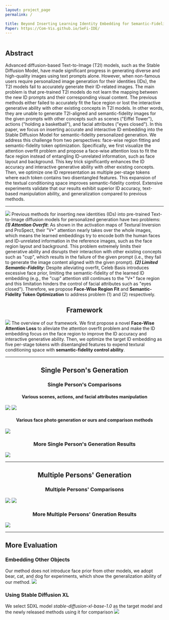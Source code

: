 ```yaml
---
layout: project_page
permalink: /

title: Beyond Inserting Learning Identity Embedding for Semantic-Fidelity Personalized Diffusion Generation
Paper: https://Com-Vis.github.io/SeFi-IDE/
---
```


<div class="columns is-centered has-text-centered">
    <div class="column is-four-fifths">
        <h2>Abstract</h2>
        <div class="content has-text-justified">
Advanced diffusion-based Text-to-Image (T2I) models, such as the Stable Diffusion Model, have made significant progress in generating diverse and high-quality images using text prompts alone. However, when non-famous users require personalized image generation for their identities (IDs), the T2I models fail to accurately generate their ID-related images. The main problem is that pre-trained T2I models do not learn the mapping between the new ID prompts and their corresponding visual content. The previous methods either failed to accurately fit the face region or lost the interactive generative ability with other existing concepts in T2I models. In other words, they are unable to generate T2I-aligned and semantic-fidelity images for the given prompts with other concepts such as scenes ("Eiffel Tower"), actions ("holding a basketball"), and facial attributes ("eyes closed"). In this paper, we focus on inserting accurate and interactive ID embedding into the Stable Diffusion Model for semantic-fidelity personalized generation. We address this challenge from two perspectives: face-wise region fitting and semantic-fidelity token optimization. Specifically, we first visualize the attention overfit problem and propose a face-wise attention loss to fit the face region instead of entangling ID-unrelated information, such as face layout and background. This key trick significantly enhances the ID accuracy and interactive generative ability with other existing concepts. Then, we optimize one ID representation as multiple per-stage tokens where each token contains two disentangled features. This expansion of the textual conditioning space improves semantic-fidelity control. Extensive experiments validate that our results exhibit superior ID accuracy, text-based manipulation ability, and generalization compared to previous methods.
        </div>
    </div>
</div>

---

![](/static/image/teaser.png)
Previous methods for inserting new identities (IDs) into pre-trained Text-to-Image diffusion models for personalized generation have two problems: ***(1) Attention Overfit***: As shown in the activation maps of Textural Inversion and ProSpect, their "V\*" attention nearly takes over the whole images, which means the learned embeddings try to encode both the human faces and ID-unrelated information in the reference images, such as the face region layout and background. This problem extremely limits their generative ability and disrupts their interaction with other existing concepts such as "cup", which results in the failure of the given prompt (i.e., they fail to generate the image content aligned with the given prompt). ***(2) Limited Semantic-Fidelity***: Despite alleviating overfit, Celeb Basis introduces excessive face prior, limiting the semantic-fidelity of the learned ID embedding (e.g., the "cup" attention still continues to the "V\*" face region and this limitation hinders the control of facial attributes such as "eyes closed"). Therefore, we propose **Face-Wise Region Fit** and **Semantic-Fidelity Token Optimization** to address problem (1) and (2) respectively.

## <center> Framework
![](/static/image/pipeline.png)
The overview of our framework. We first propose a novel **Face-Wise Attention Loss** to alleviate the attention overfit problem and make the ID embedding focus on the face region to improve the ID accuracy and interactive generative ability. Then, we optimize the target ID embedding as five per-stage tokens with disentangled features to expend textural conditioning space with **semantic-fidelity control ability**.

---

## <center> Single Person's Generation

### <center> Single Person's Comparisons
#### <center> Various scenes, actions, and facial attributes manipulation
![](/static/image/figure3.png)
![](/static/image/com_single_person.png)
#### <center> Various face photo generation or ours and comparison methods
![](/static/image/face_generation_crop.png)

### <center> More Single Person's Generation Results
![](/static/image/figure4.png)

---

## <center> Multiple Persons' Generation
### <center> Multiple Persons' Comparisons
![](/static/image/scene.png)
![](/static/image/action.png)

### <center> More Multiple Persons' Gneration Results
![](/static/image/multiperson.png)

---
## More Evaluation
### Embedding Other Objects
Our method does not introduce face prior from other models, we adopt bear, cat, and dog for experiments, which show the generalization ability of our method.
![](/static/image/more_objects_crop.png)

### Using Stable Diffusion XL
We select SDXL model *stable-diffusion-xl-base-1.0* as the target model and the newly released methods using it for comparison
![](/static/image/generalize_to_sdxl_crop.png)




